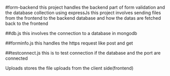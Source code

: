 #form-backend
this project handles the backend part of form validation and the database collection using expressJs
this project involves sending files from the frontend to the backend database and how the datas are fetched back to the frontend

##db.js
this involves the connection to a database in mongodb

##forminfo.js
this handles the https request like post and get

##testconnect.js
this is to test connection if the database and the port are connected

Uploads
stores the file uploads from the client side(frontend)
